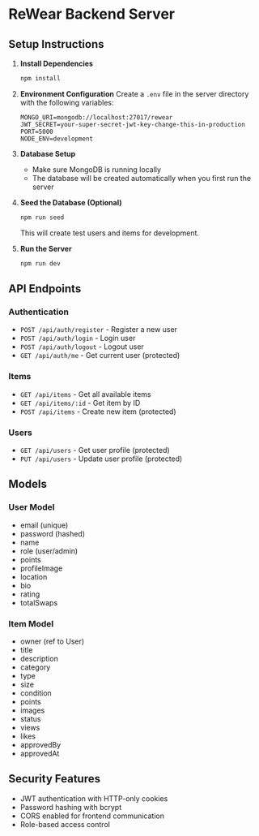 # ReWear Backend Server

## Setup Instructions

1. **Install Dependencies**
   ```bash
   npm install
   ```

2. **Environment Configuration**
   Create a `.env` file in the server directory with the following variables:
   ```
   MONGO_URI=mongodb://localhost:27017/rewear
   JWT_SECRET=your-super-secret-jwt-key-change-this-in-production
   PORT=5000
   NODE_ENV=development
   ```

3. **Database Setup**
   - Make sure MongoDB is running locally
   - The database will be created automatically when you first run the server

4. **Seed the Database (Optional)**
   ```bash
   npm run seed
   ```
   This will create test users and items for development.

5. **Run the Server**
   ```bash
   npm run dev
   ```

## API Endpoints

### Authentication
- `POST /api/auth/register` - Register a new user
- `POST /api/auth/login` - Login user
- `POST /api/auth/logout` - Logout user
- `GET /api/auth/me` - Get current user (protected)

### Items
- `GET /api/items` - Get all available items
- `GET /api/items/:id` - Get item by ID
- `POST /api/items` - Create new item (protected)

### Users
- `GET /api/users` - Get user profile (protected)
- `PUT /api/users` - Update user profile (protected)

## Models

### User Model
- email (unique)
- password (hashed)
- name
- role (user/admin)
- points
- profileImage
- location
- bio
- rating
- totalSwaps

### Item Model
- owner (ref to User)
- title
- description
- category
- type
- size
- condition
- points
- images
- status
- views
- likes
- approvedBy
- approvedAt

## Security Features
- JWT authentication with HTTP-only cookies
- Password hashing with bcrypt
- CORS enabled for frontend communication
- Role-based access control